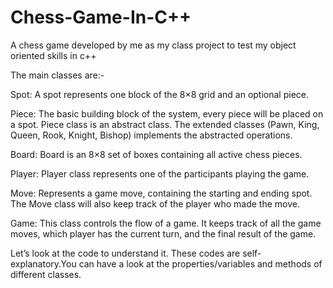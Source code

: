 # Chess-Game-In-C++
A chess game developed by me as my class project to test my object oriented skills in c++

The main classes are:-

Spot: A spot represents one block of the 8×8 grid and an optional piece.

Piece: The basic building block of the system, every piece will be placed on a spot. Piece class is an abstract class. The 
extended classes (Pawn, King, Queen, Rook, Knight, Bishop) implements the abstracted operations.

Board: Board is an 8×8 set of boxes containing all active chess pieces.

Player: Player class represents one of the participants playing the game.

Move: Represents a game move, containing the starting and ending spot. The Move class will also keep track of the player who 
made the move.

Game: This class controls the flow of a game. It keeps track of all the game moves, which player has the current turn, and the final result of the game.

Let’s look at the code to understand it. These codes are self-explanatory.You can have a look at the properties/variables and methods of different classes.

